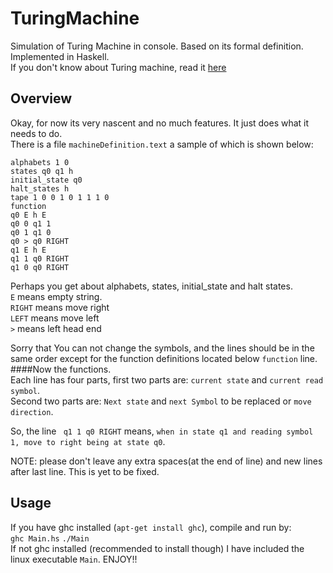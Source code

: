 # TuringMachine
Simulation of Turing Machine in console. Based on its formal definition. Implemented in Haskell.  
If you don't know about Turing machine, read it [here](https://en.wikipedia.org/wiki/Turing_machine)

## Overview
Okay, for now its very nascent and no much features. It just does what it needs to do.  
There is a file `machineDefinition.text` a sample of which is shown below:  

    alphabets 1 0
    states q0 q1 h
    initial_state q0
    halt_states h
    tape 1 0 0 1 0 1 1 1 0
    function
    q0 E h E
    q0 0 q1 1
    q0 1 q1 0
    q0 > q0 RIGHT
    q1 E h E
    q1 1 q0 RIGHT
    q1 0 q0 RIGHT

Perhaps you get about alphabets, states, initial_state and halt states.  
`E` means empty string.  
`RIGHT` means move right  
`LEFT` means move left  
`>` means left head end  

Sorry that You can not change the symbols, and the lines should be in the same order except for the function definitions located below `function` line.  
####Now the functions.  
Each line has four parts, first two parts are: `current state` and `current read symbol`.  
Second two parts are: `Next state` and `next Symbol` to be replaced or `move direction`.  
  
So, the  line ` q1 1 q0 RIGHT` means, `when in state q1 and reading symbol 1, move to right being at state q0`.  

NOTE: please don't leave any extra spaces(at the end of line) and new lines after last line. This is yet to be fixed.

## Usage
If you have ghc installed (`apt-get install ghc`), compile and run by:  
`ghc Main.hs`
`./Main`  
If not ghc installed (recommended to install though) I have included the linux executable `Main`. ENJOY!!
